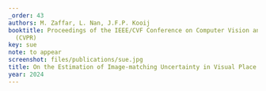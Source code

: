 ```yaml
---
_order: 43
authors: M. Zaffar, L. Nan, J.F.P. Kooij
booktitle: Proceedings of the IEEE/CVF Conference on Computer Vision and Pattern Recognition
  (CVPR)
key: sue
note: to appear
screenshot: files/publications/sue.jpg
title: On the Estimation of Image-matching Uncertainty in Visual Place Recognition
year: 2024
---
```


